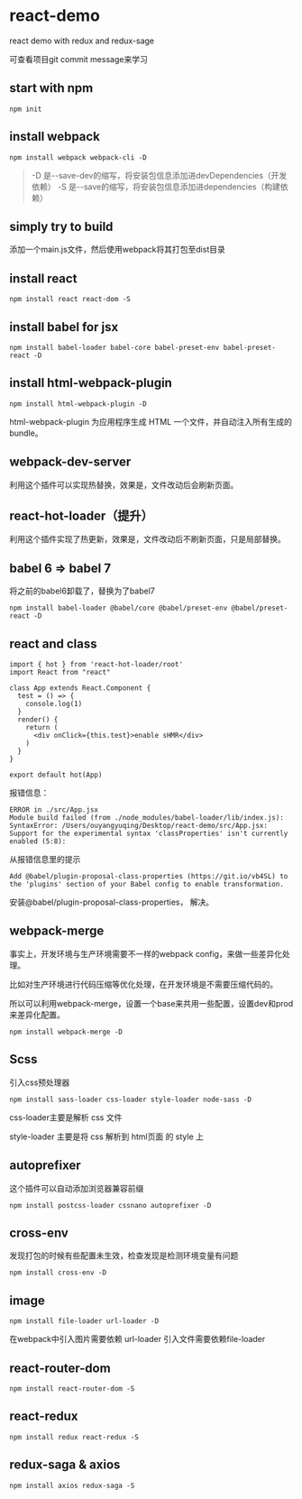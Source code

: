 # react-demo
react demo with redux and redux-sage

可查看项目git commit message来学习

## start with npm

```
npm init
```

## install webpack

```
npm install webpack webpack-cli -D
```

> -D 是--save-dev的缩写，将安装包信息添加进devDependencies（开发依赖）
  -S 是--save的缩写，将安装包信息添加进dependencies（构建依赖）

## simply try to build

添加一个main.js文件，然后使用webpack将其打包至dist目录

## install react

```
npm install react react-dom -S
```

## install babel for jsx

```
npm install babel-loader babel-core babel-preset-env babel-preset-react -D
```

## install html-webpack-plugin

```
npm install html-webpack-plugin -D
```

html-webpack-plugin 为应用程序生成 HTML 一个文件，并自动注入所有生成的 bundle。

## webpack-dev-server

利用这个插件可以实现热替换，效果是，文件改动后会刷新页面。

## react-hot-loader（提升）

利用这个插件实现了热更新，效果是，文件改动后不刷新页面，只是局部替换。

## babel 6 => babel 7

将之前的babel6卸载了，替换为了babel7

```
npm install babel-loader @babel/core @babel/preset-env @babel/preset-react -D

```

## react and class

```
import { hot } from 'react-hot-loader/root'
import React from "react"

class App extends React.Component {
  test = () => {
    console.log(1)
  }
  render() {
    return (
      <div onClick={this.test}>enable sHMR</div>
    )
  }
}

export default hot(App)
```

报错信息：
```
ERROR in ./src/App.jsx
Module build failed (from ./node_modules/babel-loader/lib/index.js):
SyntaxError: /Users/ouyangyuqing/Desktop/react-demo/src/App.jsx: Support for the experimental syntax 'classProperties' isn't currently enabled (5:8):
```

从报错信息里的提示
```
Add @babel/plugin-proposal-class-properties (https://git.io/vb4SL) to the 'plugins' section of your Babel config to enable transformation.
```

安装@babel/plugin-proposal-class-properties， 解决。

## webpack-merge

事实上，开发环境与生产环境需要不一样的webpack config，来做一些差异化处理。

比如对生产环境进行代码压缩等优化处理，在开发环境是不需要压缩代码的。

所以可以利用webpack-merge，设置一个base来共用一些配置，设置dev和prod来差异化配置。

```
npm install webpack-merge -D
```

## Scss

引入css预处理器

```
npm install sass-loader css-loader style-loader node-sass -D
```

css-loader主要是解析 css 文件

style-loader 主要是将 css 解析到 html页面 的 style 上



## autoprefixer

这个插件可以自动添加浏览器兼容前缀

```
npm install postcss-loader cssnano autoprefixer -D
```

## cross-env

发现打包的时候有些配置未生效，检查发现是检测环境变量有问题

```
npm install cross-env -D
```

## image

```
npm install file-loader url-loader -D
```

在webpack中引入图片需要依赖 url-loader
引入文件需要依赖file-loader

## react-router-dom

```
npm install react-router-dom -S
```

## react-redux

```
npm install redux react-redux -S
```

## redux-saga & axios

```
npm install axios redux-saga -S
```
